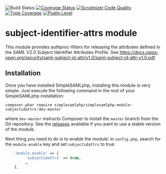 ![Build Status](https://github.com/simplesamlphp/simplesamlphp-module-subjectidattrs/workflows/CI/badge.svg?branch=master)
[![Coverage Status](https://codecov.io/gh/simplesamlphp/simplesamlphp-module-subjectidattrs/branch/master/graph/badge.svg)](https://codecov.io/gh/simplesamlphp/simplesamlphp-module-subjectidattrs)
[![Scrutinizer Code Quality](https://scrutinizer-ci.com/g/simplesamlphp/simplesamlphp-module-subjectidattrs/badges/quality-score.png?branch=master)](https://scrutinizer-ci.com/g/simplesamlphp/simplesamlphp-module-subjectidattrs/?branch=master)
[![Type Coverage](https://shepherd.dev/github/simplesamlphp/simplesamlphp-module-subjectidattrs/coverage.svg)](https://shepherd.dev/github/simplesamlphp/simplesamlphp-module-subjectidattrs)
[![Psalm Level](https://shepherd.dev/github/simplesamlphp/simplesamlphp-module-subjectidattrs/level.svg)](https://shepherd.dev/github/simplesamlphp/simplesamlphp-module-subjectidattrs)

subject-identifier-attrs module
===============================

This module provides authproc-filters for releasing the attributes defined in the SAML V2.0 Subject Identifier Attributes Profile.
See https://docs.oasis-open.org/security/saml-subject-id-attr/v1.0/saml-subject-id-attr-v1.0.pdf

Installation
------------

Once you have installed SimpleSAMLphp, installing this module is very simple. Just execute the following
command in the root of your SimpleSAMLphp installation:

```
composer.phar require simplesamlphp/simplesamlphp-module-subjectidattrs:dev-master
```

where `dev-master` instructs Composer to install the `master` branch from the Git repository. See the
[releases](https://github.com/simplesamlphp/simplesamlphp-module-subjectidattrs/releases) available if you
want to use a stable version of the module.

Next thing you need to do is to enable the module: in
 `config.php`, search for the `module.enable` key and set `subjectidattrs` to true:

 ```php
     'module.enable' => [
          'subjectidattrs' => true,
          …
     ],
 ```
